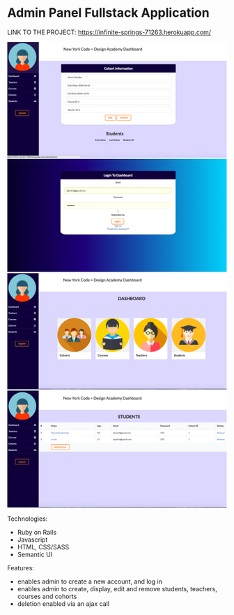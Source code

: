 # Admin Panel Fullstack Application

LINK TO THE PROJECT: https://infinite-springs-71263.herokuapp.com/

![Alt text](/pic1.png)
![Alt text](/pic2.png)
![Alt text](/pic3.png)
![Alt text](/pic4.png)


Technologies:
* Ruby on Rails
* Javascript
* HTML, CSS/SASS
* Semantic UI

Features:
* enables admin to create a new account, and log in
* enables admin to create, display, edit and remove students, teachers, courses and cohorts
* deletion enabled via an ajax call 

